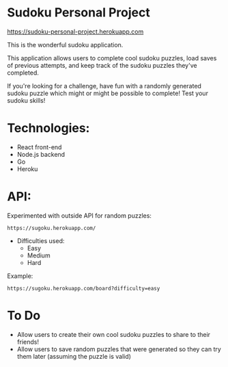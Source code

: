 # Sudoku Personal Project

https://sudoku-personal-project.herokuapp.com


This is the wonderful sudoku application. 

This application allows users to complete cool sudoku puzzles, load saves of previous attempts, and keep track of the sudoku puzzles they've completed.

If you're looking for a challenge, have fun with a randomly generated sudoku puzzle which might or might be possible to complete! Test your sudoku skills!


# Technologies:
* React front-end
* Node.js backend
* Go
* Heroku


# API:

Experimented with outside API for random puzzles: 

```
https://sugoku.herokuapp.com/
```

* Difficulties used:
  * Easy
  * Medium
  * Hard

Example:

```
https://sugoku.herokuapp.com/board?difficulty=easy
```

# To Do

* Allow users to create their own cool sudoku puzzles to share to their friends!
* Allow users to save random puzzles that were generated so they can try them later (assuming the puzzle is valid)


